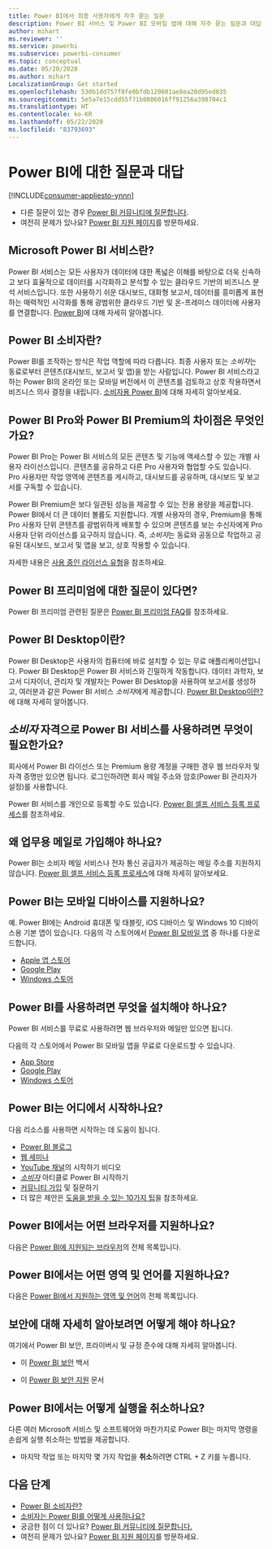 ```yaml
---
title: Power BI에서 최종 사용자에게 자주 묻는 질문
description: Power BI 서비스 및 Power BI 모바일 앱에 대해 자주 묻는 질문과 대답 목록을 찾습니다.
author: mihart
ms.reviewer: ''
ms.service: powerbi
ms.subservice: powerbi-consumer
ms.topic: conceptual
ms.date: 05/20/2020
ms.author: mihart
LocalizationGroup: Get started
ms.openlocfilehash: 530b1dd757f8fe0bfdb120601ae8ea28d95ed835
ms.sourcegitcommit: 5e5a7e15cdd55f71b0806016ff91256a398704c1
ms.translationtype: HT
ms.contentlocale: ko-KR
ms.lasthandoff: 05/22/2020
ms.locfileid: "83793693"
---
```

# <a name="frequently-asked-questions-about-power-bi"></a>Power BI에 대한 질문과 대답

[!INCLUDE[consumer-appliesto-ynnn](../includes/consumer-appliesto-ynnn.md)]

* 다른 질문이 있는 경우 [Power BI 커뮤니티에 질문합니다](https://community.powerbi.com/).
* 여전히 문제가 있나요? [Power BI 지원 페이지](https://powerbi.microsoft.com/support/)를 방문하세요.

## <a name="what-is-the-microsoft-power-bi-service"></a>Microsoft Power BI 서비스란?

Power BI 서비스는 모든 사용자가 데이터에 대한 폭넓은 이해를 바탕으로 더욱 신속하고 보다 효율적으로 데이터를 시각화하고 분석할 수 있는 클라우드 기반의 비즈니스 분석 서비스입니다. 또한 사용하기 쉬운 대시보드, 대화형 보고서, 데이터를 흥미롭게 표현하는 매력적인 시각화를 통해 광범위한 클라우드 기반 및 온-프레미스 데이터에 사용자를 연결합니다. [Power BI](../fundamentals/power-bi-overview.md)에 대해 자세히 알아봅니다.

## <a name="what-is-a-power-bi-consumers"></a>Power BI 소비자란?

Power BI를 조작하는 방식은 작업 역할에 따라 다릅니다. 최종 사용자 또는 *소비자*는 동료로부터 콘텐츠(대시보드, 보고서 및 앱)을 받는 사람입니다. Power BI 서비스라고 하는 Power BI의 온라인 또는 모바일 버전에서 이 콘텐츠를 검토하고 상호 작용하면서 비즈니스 의사 결정을 내립니다.  [소비자용 Power BI](index.yml)에 대해 자세히 알아보세요.


## <a name="whats-the-difference-between-power-bi-pro-and-power-bi-premium"></a>Power BI Pro와 Power BI Premium의 차이점은 무엇인가요?

Power BI Pro는 Power BI 서비스의 모든 콘텐츠 및 기능에 액세스할 수 있는 개별 사용자 라이선스입니다. 콘텐츠를 공유하고 다른 Pro 사용자와 협업할 수도 있습니다. Pro 사용자만 작업 영역에 콘텐츠를 게시하고, 대시보드를 공유하며, 대시보드 및 보고서를 구독할 수 있습니다. 

Power BI Premium은 보다 일관된 성능을 제공할 수 있는 전용 용량을 제공합니다. Power BI에서 더 큰 데이터 볼륨도 지원합니다. 개별 사용자의 경우, Premium을 통해 Pro 사용자 단위 콘텐츠를 광범위하게 배포할 수 있으며 콘텐츠를 보는 수신자에게 Pro 사용자 단위 라이선스를 요구하지 않습니다. 즉, *소비자*는 동료와 공동으로 작업하고 공유된 대시보드, 보고서 및 앱을 보고, 상호 작용할 수 있습니다. 

자세한 내용은 [사용 중인 라이선스 유형](end-user-license.md)을 참조하세요.

## <a name="what-if-i-have-questions-about-power-bi-premium"></a>Power BI 프리미엄에 대한 질문이 있다면?

Power BI 프리미엄 관련된 질문은 [Power BI 프리미엄 FAQ](../admin/service-premium-faq.md)를 참조하세요.

## <a name="what-is-power-bi-desktop"></a>Power BI Desktop이란?

Power BI Desktop은 사용자의 컴퓨터에 바로 설치할 수 있는 무료 애플리케이션입니다. Power BI Desktop은 Power BI 서비스와 긴밀하게 작동합니다.  데이터 과학자, 보고서 디자이너, 관리자 및 개발자는 Power BI Desktop을 사용하여 보고서를 생성하고, 여러분과 같은 Power BI 서비스 *소비자*에게 제공합니다. [Power BI Desktop이란?](../fundamentals/desktop-what-is-desktop.md)에 대해 자세히 알아봅니다.

## <a name="what-do-i-need-to-use-the-power-bi-service-as-a-consumer"></a>*소비자* 자격으로 Power BI 서비스를 사용하려면 무엇이 필요한가요?

회사에서 Power BI 라이선스 또는 Premium 용량 계정을 구매한 경우 웹 브라우저 및 자격 증명만 있으면 됩니다. 로그인하려면 회사 메일 주소와 암호(Power BI 관리자가 설정)를 사용합니다.  

Power BI 서비스를 개인으로 등록할 수도 있습니다. [Power BI 셀프 서비스 등록 프로세스](../fundamentals/service-self-service-signup-for-power-bi.md)를 참조하세요.

## <a name="why-do-i-have-to-sign-up-with-my-work-email"></a>왜 업무용 메일로 가입해야 하나요?

Power BI는 소비자 메일 서비스나 전자 통신 공급자가 제공하는 메일 주소를 지원하지 않습니다. [Power BI 셀프 서비스 등록 프로세스](../fundamentals/service-self-service-signup-for-power-bi.md)에 대해 자세히 알아보세요.

## <a name="does-power-bi-support-mobile-devices"></a>Power BI는 모바일 디바이스를 지원하나요?

예. Power BI에는 Android 휴대폰 및 태블릿, iOS 디바이스 및 Windows 10 디바이스용 기본 앱이 있습니다. 다음의 각 스토어에서 [Power BI 모바일 앱](https://powerbi.microsoft.com/mobile) 중 하나를 다운로드합니다.  

* [Apple 앱 스토어](https://go.microsoft.com/fwlink/?LinkId=526218)
* [Google Play](https://go.microsoft.com/fwlink/?LinkID=544867&clcid=0x409)
* [Windows 스토어](https://go.microsoft.com/fwlink/?LinkId=526478)

## <a name="what-do-i-need-to-install-to-use-power-bi"></a>Power BI를 사용하려면 무엇을 설치해야 하나요?

Power BI 서비스를 무료로 사용하려면 웹 브라우저와 메일만 있으면 됩니다.

다음의 각 스토어에서 Power BI 모바일 앱을 무료로 다운로드할 수 있습니다.

* [App Store](https://go.microsoft.com/fwlink/?LinkId=526218)
* [Google Play](https://go.microsoft.com/fwlink/?LinkID=544867&clcid=0x409)
* [Windows 스토어](https://go.microsoft.com/fwlink/?LinkId=526478)

## <a name="where-do-i-get-started-with-power-bi"></a>Power BI는 어디에서 시작하나요?

다음 리소스를 사용하면 시작하는 데 도움이 됩니다.

* [Power BI 블로그](https://powerbi.microsoft.com/blog/)
* [웹 세미나](../fundamentals/webinars.md)
* [YouTube 채널](https://www.youtube.com/user/mspowerbi)의 시작하기 비디오
* [*소비자*](index.yml) 아티클로 Power BI 시작하기
* [커뮤니티 가입](https://community.powerbi.com/) 및 질문하기
* 더 많은 제안은 [도움을 받을 수 있는 10가지 팁](../fundamentals/service-tips-for-finding-help.md)을 참조하세요.

## <a name="what-browsers-does-power-bi-support"></a>Power BI에서는 어떤 브라우저를 지원하나요?

다음은 [Power BI에 지원되는 브라우저](../fundamentals/power-bi-browsers.md)의 전체 목록입니다.

## <a name="what-regions-and-languages-does-power-bi-support"></a>Power BI에서는 어떤 영역 및 언어를 지원하나요?

다음은 [Power BI에서 지원하는 영역 및 언어](../fundamentals/supported-languages-countries-regions.md)의 전체 목록입니다.

## <a name="where-can-i-learn-more-about-security"></a>보안에 대해 자세히 알아보려면 어떻게 해야 하나요?

여기에서 Power BI 보안, 프라이버시 및 규정 준수에 대해 자세히 알아봅니다.

* 이 [Power BI 보안](https://go.microsoft.com/fwlink/?LinkId=829185) 백서

* 이 [Power BI 보안 지원](../admin/service-admin-power-bi-security.md) 문서

## <a name="how-do-i-undo-in-power-bi"></a>Power BI에서는 어떻게 실행을 취소하나요?

다른 여러 Microsoft 서비스 및 소프트웨어와 마찬가지로 Power BI는 마지막 명령을 손쉽게 실행 취소하는 방법을 제공합니다.

* 마지막 작업 또는 마지막 몇 가지 작업을 **취소**하려면 CTRL + Z 키를 누릅니다.

## <a name="next-steps"></a>다음 단계

* [Power BI 소비자란?](end-user-consumer.md)
* [소비자는 Power BI를 어떻게 사용하나요?](end-user-reading-view.md)
* 궁금한 점이 더 있나요? [Power BI 커뮤니티에 질문합니다.](https://community.powerbi.com/)
* 여전히 문제가 있나요? [Power BI 지원 페이지](https://powerbi.microsoft.com/support/)를 방문하세요.